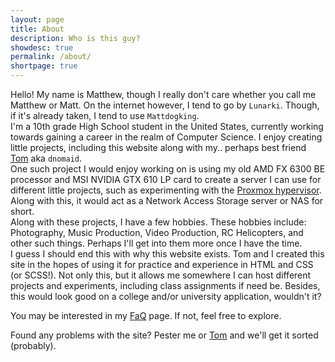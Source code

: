 ```yaml
---
layout: page
title: About
description: Who is this guy?
showdesc: true
permalink: /about/
shortpage: true
---
```


Hello! My name is Matthew, though I really don't care whether you call me Matthew or Matt. On the internet however, I tend to go by `Lunarki`. Though, if it's already taken, I tend to use `Mattdogking`.  
I'm a 10th grade High School student in the United States, currently working towards gaining a career in the realm of Computer Science. I enjoy creating little projects, including this website along with my.. perhaps best friend [Tom](https://dnomaid.co.uk) aka `dnomaid`.  
One such project I would enjoy working on is using my old AMD FX 6300 BE processor and MSI NVIDIA GTX 610 LP card to create a server I can use for different little projects, such as experimenting with the [Proxmox hypervisor](https://www.proxmox.com/en/about). Along with this, it would act as a Network Access Storage server or NAS for short.  
Along with these projects, I have a few hobbies. These hobbies include: Photography, Music Production, Video Production, RC Helicopters, and other such things. Perhaps I'll get into them more once I have the time.  
I guess I should end this with why this website exists. Tom and I created this site in the hopes of using it for practice and experience in HTML and CSS (or SCSS!). Not only this, but it allows me somewhere I can host different projects and experiments, including class assignments if need be. Besides, this would look good on a college and/or university application, wouldn't it?

You may be interested in my [FaQ](/faq/) page. If not, feel free to explore.

Found any problems with the site? Pester me or [Tom](https://tomr.me/#contact) and we'll get it sorted (probably).
